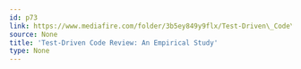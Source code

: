 ```yaml
---
id: p73
link: https://www.mediafire.com/folder/3b5ey849y9flx/Test-Driven\_Code\_Review\_-\_Online\_Appendix
source: None
title: 'Test-Driven Code Review: An Empirical Study'
type: None
---
```

